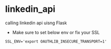 # linkedin_api
calling linkedin api uisng Flask
* Make sure to set below env or fix your SSL

```
SSL_ENV='export OAUTHLIB_INSECURE_TRANSPORT=1'

```
